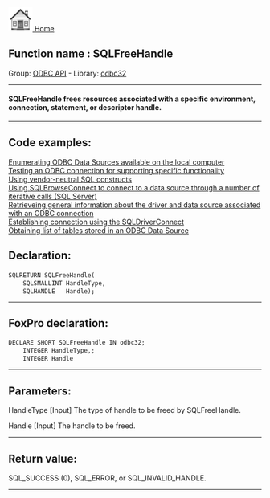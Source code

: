 [<img src="../../images/home.png"> Home ](https://github.com/VFPX/Win32API)  

## Function name : SQLFreeHandle
Group: [ODBC API](../../functions_group.md#ODBC_API)  -  Library: [odbc32](../../libraries.md#odbc32)  
***  


#### SQLFreeHandle frees resources associated with a specific environment, connection, statement, or descriptor handle.
***  


## Code examples:
[Enumerating ODBC Data Sources available on the local computer](../../samples/sample_284.md)  
[Testing an ODBC connection for supporting specific functionality](../../samples/sample_286.md)  
[Using vendor-neutral SQL constructs](../../samples/sample_287.md)  
[Using SQLBrowseConnect to connect to a data source through a number of iterative calls (SQL Server)](../../samples/sample_288.md)  
[Retrieveing general information about the driver and data source associated with an ODBC connection](../../samples/sample_289.md)  
[Establishing connection using the SQLDriverConnect](../../samples/sample_290.md)  
[Obtaining list of tables stored in an ODBC Data Source](../../samples/sample_409.md)  

## Declaration:
```foxpro  
SQLRETURN SQLFreeHandle(
	SQLSMALLINT HandleType,
	SQLHANDLE   Handle);  
```  
***  


## FoxPro declaration:
```foxpro  
DECLARE SHORT SQLFreeHandle IN odbc32;
	INTEGER HandleType,;
	INTEGER Handle  
```  
***  


## Parameters:
HandleType 
[Input]
The type of handle to be freed by SQLFreeHandle.

Handle 
[Input]
The handle to be freed.   
***  


## Return value:
SQL_SUCCESS (0), SQL_ERROR, or SQL_INVALID_HANDLE.  
***  

